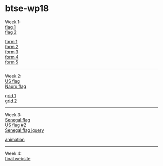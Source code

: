 # btse-wp18
Week 1:<br>
<a href="https://briannatse.github.io/btse-wp18/flag.html">flag 1</a><br>
<a href="https://briannatse.github.io/btse-wp18/flag2.html">flag 2</a><p></p>

<a href="https://briannatse.github.io/btse-wp18/Assignments/Week_1/form1.html">form 1</a><br>
<a href="https://briannatse.github.io/btse-wp18/Assignments/Week_1/form2.html">form 2</a><br>
<a href="https://briannatse.github.io/btse-wp18/Assignments/Week_1/form3.html">form 3</a><br>
<a href="https://briannatse.github.io/btse-wp18/Assignments/Week_1/form4.html">form 4</a><br>
<a href="https://briannatse.github.io/btse-wp18/Assignments/Week_1/form5.html">form 5</a><br>

<hr>

Week 2:<br>
<a href="https://briannatse.github.io/btse-wp18/usflag.html">US flag</a><br>
<a href="https://briannatse.github.io/btse-wp18/nauruflag.html">Nauru flag</a><p></p>
<a href="https://briannatse.github.io/btse-wp18/Assignments/Grid1.html">grid 1</a><br>
<a href="https://briannatse.github.io/btse-wp18/Assignments/Grid2.html">grid 2</a><br>

<hr>

Week 3:<br>
<a href="https://briannatse.github.io/btse-wp18/senegal.html">Senegal flag</a><br>
<a href="https://briannatse.github.io/btse-wp18/usflagquery.html">US flag #2</a><br>
<a href="https://briannatse.github.io/btse-wp18/senegaljquery.html">Senegal flag jquery</a><p></p>

<a href="https://briannatse.github.io/btse-wp18/jquery.html">animation</a><br>

<hr>

Week 4:<br>
<a href="https://briannatse.github.io/btse-wp18/finalsite.html">final website</a><br>
